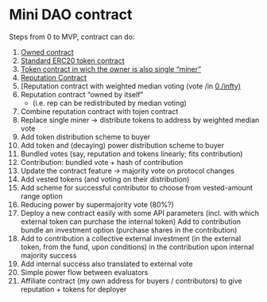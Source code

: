 # Mini DAO contract


Steps from 0 to MVP, contract can do:


1. [Owned contract](owned.md)
2. [Standard ERC20 token contract](token.md)
3. [Token contract in wich the owner is also  single “miner”](mintabletoken.md)
4. [Reputation Contract](reputation.md)
5. [Reputation contract with weighted median voting (vote /in [0,/infty)](votingcontract.md)
1. Reputation contract “owned by itself” 
    * (i.e. rep can be redistributed by median voting)
1. Combine reputation contract with tojen contract 
1. Replace single miner → distribute tokens to address by weighted median vote
1. Add token distribution scheme to buyer
1. Add token and (decaying) power distribution scheme to buyer
1. Bundled votes (say, reputation and tokens linearly; fits contribution)
1. Contribution: bundled vote + hash of contribution
1. Update the contract feature → majority vote on protocol changes 
1. Add vested tokens (and voting on their distribution)
1. Add scheme for successful contributor to choose from vested-amount range option
1.  Reducing power by supermajority vote (80%?)
1. Deploy a new contract easily with some API parameters (incl. with which external token can purchase the internal token)
Add to contribution bundle an investment option (purchase shares in the contribution)
1. Add to contribution a collective external investment (in the external token, from the fund, upon conditions) in the contribution upon internal majority success
1. Add internal success also translated to external vote
1. Simple power flow between evaluators
1. Affiliate contract (my own address for buyers / contributors) to give reputation + tokens for deployer

